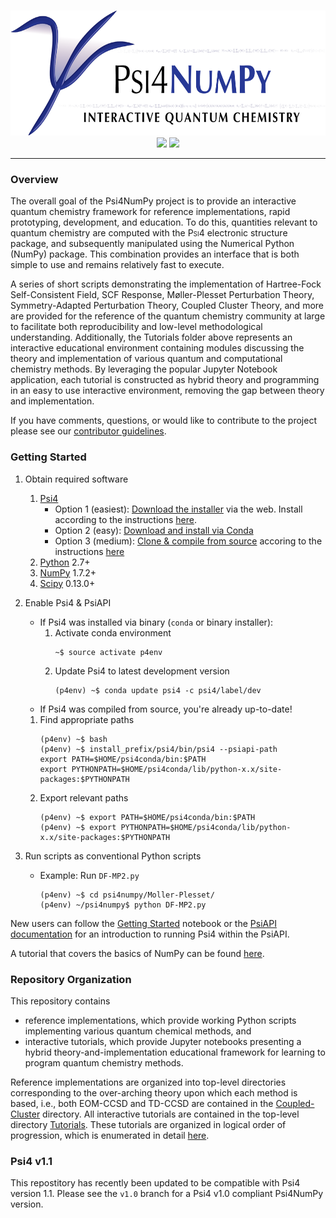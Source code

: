 <p align="center">
<br>
<img src="media/psi4banner_numpy_interactive.png" alt="Psi4NumPy banner logo" height=200> <br>
<a href="https://zenodo.org/badge/latestdoi/22622192"> <img src="https://zenodo.org/badge/22622192.svg" /></a>
<a href="https://travis-ci.org/psi4/psi4numpy"><img src="https://travis-ci.org/psi4/psi4numpy.svg?branch=master"></a>
<br>
</p>

---

### Overview

The overall goal of the Psi4NumPy project is to provide an interactive quantum chemistry
framework for reference implementations, rapid prototyping, development, and education.
To do this, quantities relevant to quantum chemistry are computed with the
<span style="font-variant:small-caps;"> Psi4 </span> electronic structure package, and subsequently manipulated 
using the Numerical Python (NumPy) package.  This combination
provides an interface that is both simple to use and remains relatively fast
to execute. 

A series of short scripts demonstrating the implementation of Hartree-Fock Self-Consistent 
Field, SCF Response, Møller-Plesset Perturbation Theory, Symmetry-Adapted Perturbation Theory, 
Coupled Cluster Theory, and more are provided for the reference of the quantum chemistry
community at large to facilitate both reproducibility and low-level methodological understanding.
Additionally, the Tutorials folder above represents an interactive educational
environment containing modules discussing the theory and implementation of various
quantum and computational chemistry methods.  By leveraging the popular Jupyter Notebook
application, each tutorial is constructed as hybrid theory and programming in an easy to use
interactive environment, removing the gap between theory and implementation.

If you have comments, questions, or would like to contribute to the project
please see our [contributor guidelines]().

### Getting Started

1. Obtain required software
    1. [Psi4](http://psicode.org/psi4manual/1.1/build_obtaining.html)
        * Option 1 (easiest): [Download the installer](http://vergil.chemistry.gatech.edu/psicode-download/1.1.html) via the web.  Install according to the instructions [here](http://psicode.org/psi4manual/1.1/conda.html#how-to-install-a-psi4-binary-with-the-psi4conda-installer-download-site).
        * Option 2 (easy): [Download and install via Conda](http://psicode.org/psi4manual/1.1/conda.html#how-to-install-a-psi4-binary-with-the-psi4conda-installer-command-line)
        * Option 3 (medium): [Clone & compile from source](https://github.com/psi4/psi4) accoring to the instructions [here](http://psicode.org/psi4manual/1.1/build_planning.html) 
    2. [Python](https://python.org) 2.7+
    3. [NumPy](http://www.numpy.org) 1.7.2+
    4. [Scipy](https://scipy.org) 0.13.0+
2. Enable Psi4 & PsiAPI
    * If Psi4 was installed via binary (`conda` or binary installer):
        1. Activate conda environment
            ```
            ~$ source activate p4env
            ```
        2. Update Psi4 to latest development version
            ```
            (p4env) ~$ conda update psi4 -c psi4/label/dev
            ```
    * If Psi4 was compiled from source, you're already up-to-date!

    1. Find appropriate paths
        ```
        (p4env) ~$ bash
        (p4env) ~$ install_prefix/psi4/bin/psi4 --psiapi-path
        export PATH=$HOME/psi4conda/bin:$PATH
        export PYTHONPATH=$HOME/psi4conda/lib/python-x.x/site-packages:$PYTHONPATH
        ```
    2. Export relevant paths
        ```
        (p4env) ~$ export PATH=$HOME/psi4conda/bin:$PATH
        (p4env) ~$ export PYTHONPATH=$HOME/psi4conda/lib/python-x.x/site-packages:$PYTHONPATH
        ```
3. Run scripts as conventional Python scripts
    * Example: Run `DF-MP2.py`
        ```
        (p4env) ~$ cd psi4numpy/Moller-Plesset/
        (p4env) ~/psi4numpy$ python DF-MP2.py
        ```

New users can follow the
[Getting Started](https://github.com/psi4/psi4numpy/blob/master/Tutorials/01_Psi4NumPy-Basics/1a_Getting-Started.ipynb)
notebook or the [PsiAPI documentation](http://psicode.org/psi4manual/master/psiapi.html) for an introduction to running Psi4 within the PsiAPI.

A tutorial that covers the basics of NumPy can be found
[here](http://wiki.scipy.org/Tentative_NumPy_Tutorial).

### Repository Organization

This repository contains

* reference implementations, which provide working Python scripts implementing
various quantum chemical methods, and
* interactive tutorials, which provide Jupyter notebooks presenting a hybrid
theory-and-implementation educational framework for learning to program quantum
chemistry methods.

Reference implementations are organized into top-level directories
corresponding to the over-arching theory upon which each method is based, i.e.,
both EOM-CCSD and TD-CCSD are contained in the
[Coupled-Cluster](https://github.com/psi4/psi4numpy/tree/master/Coupled-Cluster)
directory.  All interactive tutorials are contained in the top-level directory
[Tutorials](https://github.com/psi4/psi4numpy/tree/master/Tutorials).  These
tutorials are organized in logical order of progression, which is enumerated in
detail
[here](https://github.com/psi4/psi4numpy/tree/master/Tutorials#interactive-tutorials).

### Psi4 v1.1
This repostitory has recently been updated to be compatible with Psi4 version 1.1.
Please see the `v1.0` branch for a Psi4 v1.0 compliant Psi4NumPy version. 
